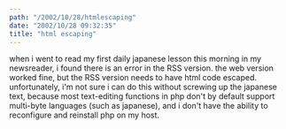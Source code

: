 ```yaml
---
path: "/2002/10/28/htmlescaping" 
date: "2002/10/28 09:32:35" 
title: "html escaping" 
---
```

<p>when i went to read my first daily japanese lesson this morning in my newsreader, i found there is an error in the RSS version. the web version worked fine, but the RSS version needs to have html code escaped. unfortunately, i'm not sure i can do this without screwing up the japanese text, because most text-editing functions in php don't by default support multi-byte languages (such as japanese), and i don't have the ability to reconfigure and reinstall php on my host.</p>